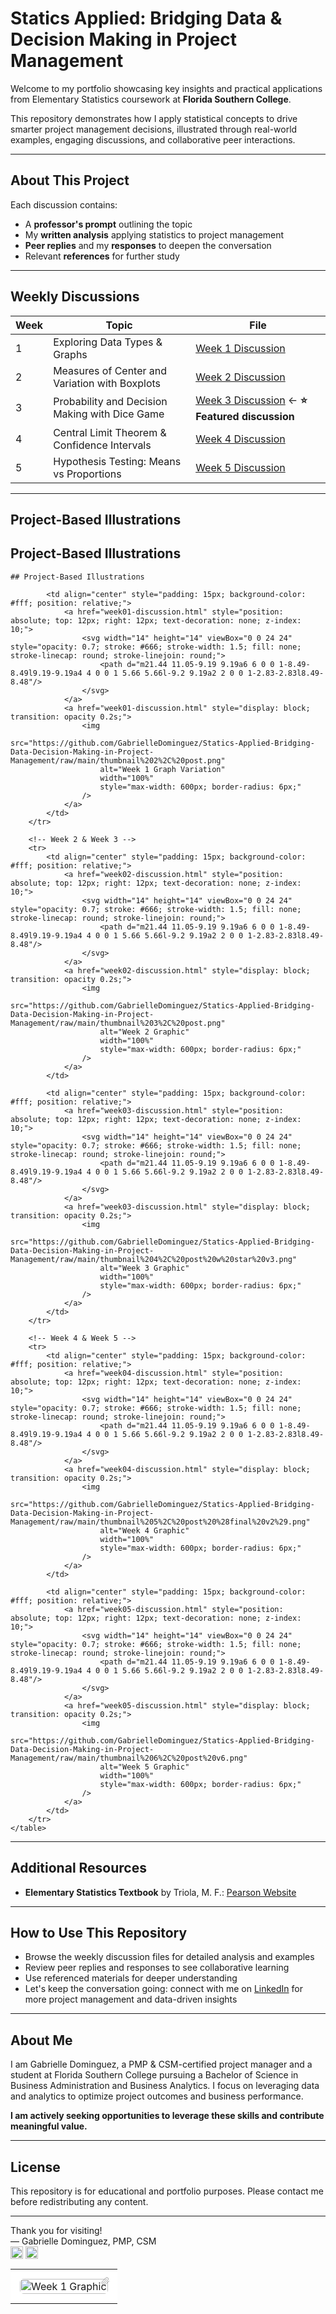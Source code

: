 # Statics Applied: Bridging Data & Decision Making in Project Management

Welcome to my portfolio showcasing key insights and practical applications from Elementary Statistics coursework at **Florida Southern College**.

This repository demonstrates how I apply statistical concepts to drive smarter project management decisions, illustrated through real-world examples, engaging discussions, and collaborative peer interactions.

---

## About This Project

Each discussion contains:  
- A **professor's prompt** outlining the topic  
- My **written analysis** applying statistics to project management  
- **Peer replies** and my **responses** to deepen the conversation  
- Relevant **references** for further study  

---

## Weekly Discussions

| Week | Topic                                       | File                                    |
|------|---------------------------------------------|-----------------------------------------|
| 1    | Exploring Data Types & Graphs               | [Week 1 Discussion](week01-discussion.md) |
| 2    | Measures of Center and Variation with Boxplots | [Week 2 Discussion](week02-discussion.md) |
| 3    | Probability and Decision Making with Dice Game | [Week 3 Discussion](week03-discussion.md) ← **⭐ Featured discussion** |
| 4    | Central Limit Theorem & Confidence Intervals | [Week 4 Discussion](week04-discussion.md) |
| 5    | Hypothesis Testing: Means vs Proportions    | [Week 5 Discussion](week05-discussion.md) |

---

## Project-Based Illustrations
<!DOCTYPE html>
<html lang="en">
<head>
    <meta charset="UTF-8">
    <meta name="viewport" content="width=device-width, initial-scale=1.0">
    <title>Project-Based Illustrations</title>
</head>
<body>

## Project-Based Illustrations
    ## Project-Based Illustrations
    
<table style="width: 100%; table-layout: fixed;">
        <!-- Week 1 -->
        <tr>
            <td align="center" style="padding: 15px; background-color: #fff; position: relative;">
                <a href="week01-discussion.html" style="position: absolute; top: 12px; right: 12px; text-decoration: none; z-index: 10;">
                    <svg width="14" height="14" viewBox="0 0 24 24" style="opacity: 0.7; stroke: #666; stroke-width: 1.5; fill: none; stroke-linecap: round; stroke-linejoin: round;">
                        <path d="m21.44 11.05-9.19 9.19a6 6 0 0 1-8.49-8.49l9.19-9.19a4 4 0 0 1 5.66 5.66l-9.2 9.19a2 2 0 0 1-2.83-2.83l8.49-8.48"/>
                    </svg>
                </a>
                <a href="week01-discussion.html" style="display: block; transition: opacity 0.2s;">
                    <img
                        src="https://github.com/GabrielleDominguez/Statics-Applied-Bridging-Data-Decision-Making-in-Project-Management/raw/main/thumbnail%201%2C%20post.png"
                        alt="Week 1 Graphic"
                        width="100%"
                        style="max-width: 600px; border-radius: 6px;"
                    />
                </a>
            </td>

            <td align="center" style="padding: 15px; background-color: #fff; position: relative;">
                <a href="week01-discussion.html" style="position: absolute; top: 12px; right: 12px; text-decoration: none; z-index: 10;">
                    <svg width="14" height="14" viewBox="0 0 24 24" style="opacity: 0.7; stroke: #666; stroke-width: 1.5; fill: none; stroke-linecap: round; stroke-linejoin: round;">
                        <path d="m21.44 11.05-9.19 9.19a6 6 0 0 1-8.49-8.49l9.19-9.19a4 4 0 0 1 5.66 5.66l-9.2 9.19a2 2 0 0 1-2.83-2.83l8.49-8.48"/>
                    </svg>
                </a>
                <a href="week01-discussion.html" style="display: block; transition: opacity 0.2s;">
                    <img
                        src="https://github.com/GabrielleDominguez/Statics-Applied-Bridging-Data-Decision-Making-in-Project-Management/raw/main/thumbnail%202%2C%20post.png"
                        alt="Week 1 Graph Variation"
                        width="100%"
                        style="max-width: 600px; border-radius: 6px;"
                    />
                </a>
            </td>
        </tr>

        <!-- Week 2 & Week 3 -->
        <tr>
            <td align="center" style="padding: 15px; background-color: #fff; position: relative;">
                <a href="week02-discussion.html" style="position: absolute; top: 12px; right: 12px; text-decoration: none; z-index: 10;">
                    <svg width="14" height="14" viewBox="0 0 24 24" style="opacity: 0.7; stroke: #666; stroke-width: 1.5; fill: none; stroke-linecap: round; stroke-linejoin: round;">
                        <path d="m21.44 11.05-9.19 9.19a6 6 0 0 1-8.49-8.49l9.19-9.19a4 4 0 0 1 5.66 5.66l-9.2 9.19a2 2 0 0 1-2.83-2.83l8.49-8.48"/>
                    </svg>
                </a>
                <a href="week02-discussion.html" style="display: block; transition: opacity 0.2s;">
                    <img
                        src="https://github.com/GabrielleDominguez/Statics-Applied-Bridging-Data-Decision-Making-in-Project-Management/raw/main/thumbnail%203%2C%20post.png"
                        alt="Week 2 Graphic"
                        width="100%"
                        style="max-width: 600px; border-radius: 6px;"
                    />
                </a>
            </td>

            <td align="center" style="padding: 15px; background-color: #fff; position: relative;">
                <a href="week03-discussion.html" style="position: absolute; top: 12px; right: 12px; text-decoration: none; z-index: 10;">
                    <svg width="14" height="14" viewBox="0 0 24 24" style="opacity: 0.7; stroke: #666; stroke-width: 1.5; fill: none; stroke-linecap: round; stroke-linejoin: round;">
                        <path d="m21.44 11.05-9.19 9.19a6 6 0 0 1-8.49-8.49l9.19-9.19a4 4 0 0 1 5.66 5.66l-9.2 9.19a2 2 0 0 1-2.83-2.83l8.49-8.48"/>
                    </svg>
                </a>
                <a href="week03-discussion.html" style="display: block; transition: opacity 0.2s;">
                    <img
                        src="https://github.com/GabrielleDominguez/Statics-Applied-Bridging-Data-Decision-Making-in-Project-Management/raw/main/thumbnail%204%2C%20post%20w%20star%20v3.png"
                        alt="Week 3 Graphic"
                        width="100%"
                        style="max-width: 600px; border-radius: 6px;"
                    />
                </a>
            </td>
        </tr>

        <!-- Week 4 & Week 5 -->
        <tr>
            <td align="center" style="padding: 15px; background-color: #fff; position: relative;">
                <a href="week04-discussion.html" style="position: absolute; top: 12px; right: 12px; text-decoration: none; z-index: 10;">
                    <svg width="14" height="14" viewBox="0 0 24 24" style="opacity: 0.7; stroke: #666; stroke-width: 1.5; fill: none; stroke-linecap: round; stroke-linejoin: round;">
                        <path d="m21.44 11.05-9.19 9.19a6 6 0 0 1-8.49-8.49l9.19-9.19a4 4 0 0 1 5.66 5.66l-9.2 9.19a2 2 0 0 1-2.83-2.83l8.49-8.48"/>
                    </svg>
                </a>
                <a href="week04-discussion.html" style="display: block; transition: opacity 0.2s;">
                    <img
                        src="https://github.com/GabrielleDominguez/Statics-Applied-Bridging-Data-Decision-Making-in-Project-Management/raw/main/thumbnail%205%2C%20post%20%28final%20v2%29.png"
                        alt="Week 4 Graphic"
                        width="100%"
                        style="max-width: 600px; border-radius: 6px;"
                    />
                </a>
            </td>

            <td align="center" style="padding: 15px; background-color: #fff; position: relative;">
                <a href="week05-discussion.html" style="position: absolute; top: 12px; right: 12px; text-decoration: none; z-index: 10;">
                    <svg width="14" height="14" viewBox="0 0 24 24" style="opacity: 0.7; stroke: #666; stroke-width: 1.5; fill: none; stroke-linecap: round; stroke-linejoin: round;">
                        <path d="m21.44 11.05-9.19 9.19a6 6 0 0 1-8.49-8.49l9.19-9.19a4 4 0 0 1 5.66 5.66l-9.2 9.19a2 2 0 0 1-2.83-2.83l8.49-8.48"/>
                    </svg>
                </a>
                <a href="week05-discussion.html" style="display: block; transition: opacity 0.2s;">
                    <img
                        src="https://github.com/GabrielleDominguez/Statics-Applied-Bridging-Data-Decision-Making-in-Project-Management/raw/main/thumbnail%206%2C%20post%20v6.png"
                        alt="Week 5 Graphic"
                        width="100%"
                        style="max-width: 600px; border-radius: 6px;"
                    />
                </a>
            </td>
        </tr>
    </table>

<style>
/* Base styles for all devices - Keep paperclips at desktop size */
svg {
    width: 14px !important;
    height: 14px !important;
    min-width: 14px !important;
    min-height: 14px !important;
}

/* Enhanced hover effects for desktop only */
@media (hover: hover) and (pointer: fine) {
    /* More noticeable cell hover effects */
    td[style*="background-color: #fff"] {
        transition: all 0.3s ease;
        border-radius: 8px;
    }
    
    td[style*="background-color: #fff"]:hover {
        box-shadow: 0 8px 25px rgba(0, 0, 0, 0.15);
        transform: translateY(-2px);
        background-color: #fafafa !important;
    }
    
    /* Enhanced image hover effects - darkening only on desktop */
    a[href*="week"] img {
        transition: all 0.3s ease;
    }

    a[href*="week"]:hover img {
        opacity: 0.75;
        filter: brightness(0.85);
    }
    
    /* Enhanced paperclip hover effect */
    a[href*="week"] svg {
        transition: all 0.3s ease;
    }
    
    a[href*="week"]:hover svg {
        opacity: 1;
        stroke: #333;
        transform: scale(1.1);
    }
}

/* Mobile optimizations - NO darkening effects */
@media (max-width: 768px) {
    /* Ensure paperclips stay at desktop size on mobile */
    svg {
        width: 14px !important;
        height: 14px !important;
        min-width: 14px !important;
        min-height: 14px !important;
        max-width: 14px !important;
        max-height: 14px !important;
    }
    
    /* Disable transform effects on mobile to prevent layout issues */
    td[style*="background-color: #fff"]:hover {
        transform: none;
        box-shadow: 0 4px 12px rgba(0, 0, 0, 0.1);
    }
    
    /* NO hover effects for images on mobile */
    a[href*="week"]:hover img {
        opacity: 1;
        filter: none;
        transform: none;
    }
    
    a[href*="week"]:hover svg {
        transform: none;
    }
    
    /* Larger touch target for paperclips without changing visual size */
    a[href*="week"][style*="position: absolute"] {
        padding: 6px;
        margin: -6px;
    }
}

/* Prevent any unwanted scaling on very small screens */
@media (max-width: 480px) {
    svg {
        width: 14px !important;
        height: 14px !important;
    }
}
</style>

---
## Additional Resources

- **Elementary Statistics Textbook** by Triola, M. F.: [Pearson Website](https://www.pearson.com/en-us/subject-catalog/p/elementary-statistics/P200000006399/9780137366446?srsltid=AfmBOop8xN8ZxkM5WyngISxC95exMUdZT0OO9hPBOkOjo8TVQgPUJjXr)

---

## How to Use This Repository

- Browse the weekly discussion files for detailed analysis and examples  
- Review peer replies and responses to see collaborative learning  
- Use referenced materials for deeper understanding  
- Let's keep the conversation going: connect with me on [LinkedIn](https://www.linkedin.com/in/gabrielle-r-dominguez) for more project management and data-driven insights

---

## About Me

I am Gabrielle Dominguez, a PMP & CSM-certified project manager and a student at Florida Southern College pursuing a Bachelor of Science in Business Administration and Business Analytics. I focus on leveraging data and analytics to optimize project outcomes and business performance.

**I am actively seeking opportunities to leverage these skills and contribute meaningful value.**

---

## License

This repository is for educational and portfolio purposes. Please contact me before redistributing any content.

---

Thank you for visiting!  
— Gabrielle Dominguez, PMP, CSM  
[<img src="https://img.icons8.com/color/48/gmail-new.png" alt="Email" width="20" height="20" style="vertical-align:middle;">](mailto:gabrielledominguez05@gmail.com)
[<img src="https://upload.wikimedia.org/wikipedia/commons/c/ca/LinkedIn_logo_initials.png" alt="LinkedIn" width="20" height="20" style="vertical-align:middle;">](https://www.linkedin.com/in/gabrielle-r-dominguez)
